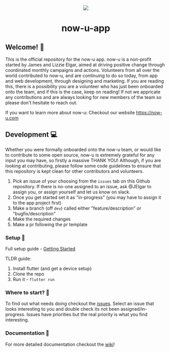 <div style='text-align: center;'><img src='https://github.com/now-u/now-u-campaigns/blob/dev/public/favicons/favicon.png'/><h1>now-u-app</h1></div>

## Welcome! :wave:

This is the official repository for the now-u app. now-u is a non-profit started by James and Lizzie Elgar, aimed at driving positive change through coordinated monthly campaigns and actions. Volunteers from all over the world contributed to now-u, and are continuing to do so today, from app and web development, through designing and marketing. If you are reading this, there is a possibility you are a volunteer who has just been onboarded onto the team, and if this is the case, keep on reading! If not we appricate any contributions and are always looking for new members of the team so please don't hesitate to reach out.

If you want to learn more about now-u: 
Checkout our website https://now-u.com

## Development :computer:

Whether you were formally onboarded onto the now-u team, or would like to contribute to some open source, now-u is extremely grateful for any input you may have, so firstly a massive THANK YOU! Although, if you are looking at contributing, please follow some code guidelines to ensure that this repository is kept clean for other contributors and volunteers. 

1. Pick an issue of your choosing from the `issues` tab on this Github repository. If there is no-one assigned to an issue, ask @JElgar to assign you, or assign yourself and let us know on slack. 
2. Once you get started set it as "in-progress" (you may have to assign it to the app project first)
3. Make a branch (off `dev`) called either "feature/description" or "bugfix/description"
4. Make the required changes
6. Make a pr following the pr template

### Setup :hammer:

Full setup guide - [Getting Started](https://github.com/now-u/now-u-app/wiki/Getting-Started)

TLDR guide:

1. Install flutter (and get a device setup)
2. Clone the repo
3. Run it - `flutter run`

### Where to start? :information_desk_person:

To find out what needs doing checkout the [issues](https://github.com/now-u/now-u-app/issues). Select an issue that looks interesting to you and double check its not been assigned/in-progress. Issues have priorities but the real priority is what you find interesting.

### Documentation :book:

For more detailed documentation checkout the [wiki](https://github.com/now-u/now-u-app/wiki)!
